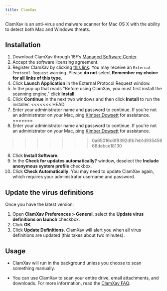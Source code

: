 ```yaml
---
title: ClamXav
---
```


ClamXav is an anti-virus and malware scanner for Mac OS X with the ability to detect both Mac and Windows threats.


## Installation

1. Download ClamXav through 18F&rsquo;s [Managed Software Center](/managed-software-center).
2. Accept the software licensing agreement.
3. Register ClamXav by clicking [this link](https://www.clamxav.com/installRegistration/CLA151230-5218-44105). You may receive an `External Protocol Request` warning. Please **do not** select **Remember my choice for all links of this type**.
4. Click **Launch Application** in the External Protocol Request window.
5. In the pop up that reads "Before using ClamXav, you must first install the scanning engine," click **Install**.
6. Click **Continue** in the next two windows and then click **Install** to run the installer.
<<<<<<< HEAD
7. Enter your administrator name and password to continue. If you're not an administrator on your Mac, ping [Kimber Dowsett](https://18f.slack.com/team/kimber) for assistance.
=======
7. Enter your administrator name and password to continue. If you're not an administrator on your Mac, ping [Kimber Dowsett](https://gsa-tts.slack.com/team/kimber) for assistance.
>>>>>>> 0a65016c6f9392dfb7eb1d93545668debce18130
8. Click **Install Software.**
9. In the **Check for updates automatically?** window, deselect the **Include anonymous system profile** checkbox.
10. Click **Check Automatically**. You may need to update ClamXav again, which requires your administrator username and password.

## Update the virus definitions

Once you have the latest version:

1. Open **ClamXav Preferences > General**, select the **Update virus definitions on launch** checkbox.
2. Click **OK**.
3. Click **Update Definitions**. ClamXav will alert you when all virus definitions are updated (this takes about two minutes).

## Usage

- ClamXav will run in the background unless you choose to scan something manually.

- You can use ClamXav to scan your entire drive, email attachments, and downloads. For more information, read the [ClamXav FAQ](https://www.clamxav.com/faq.php).

